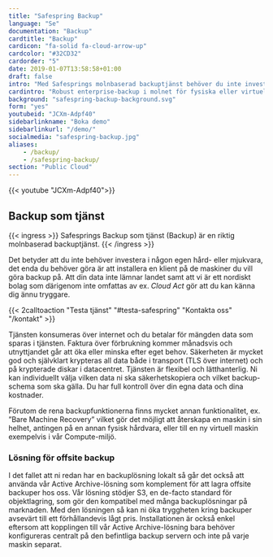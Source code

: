 ```yaml
---
title: "Safespring Backup"
language: "Se"
documentation: "Backup"
cardtitle: "Backup"
cardicon: "fa-solid fa-cloud-arrow-up"
cardcolor: "#32CD32"
cardorder: "5"
date: 2019-01-07T13:58:58+01:00
draft: false
intro: "Med Safesprings molnbaserad backuptjänst behöver du inte investera i egen hård- eller mjukvara. Betala bara för mängden data som sparas i tjänsten!"
cardintro: "Robust enterprise-backup i molnet för fysiska eller virtuella servrar."
background: "safespring-backup-background.svg"
form: "yes"
youtubeid: "JCXm-Adpf40"
sidebarlinkname: "Boka demo"
sidebarlinkurl: "/demo/"
socialmedia: "safespring-backup.jpg"
aliases:
    - /backup/
    - /safespring-backup/
section: "Public Cloud"
---
```


{{< youtube "JCXm-Adpf40">}}


## Backup som tjänst

{{< ingress >}}
Safesprings Backup som tjänst (Backup) är en riktig molnbaserad backuptjänst.
{{< /ingress >}}

Det betyder att du inte behöver investera i någon egen hård- eller mjukvara, det enda du behöver göra är att installera en klient på de maskiner du vill göra backup på. Att din data inte lämnar landet samt att vi är ett nordiskt bolag som därigenom inte omfattas av ex. *Cloud Act* gör att du kan känna dig ännu tryggare.

{{< 2calltoaction "Testa tjänst" "#testa-safespring" "Kontakta oss" "/kontakt" >}}

Tjänsten konsumeras över internet och du betalar för mängden data som sparas i tjänsten. Faktura över förbrukning kommer månadsvis och utnyttjandet går att öka eller minska efter eget behov. Säkerheten är mycket god och självklart krypteras all data både i transport (TLS över internet) och på krypterade diskar i datacentret.
Tjänsten är flexibel och lätthanterlig. Ni kan individuellt välja vilken data ni ska säkerhetskopiera och vilket backup-schema som ska gälla. Du har full kontroll över din egna data och dina kostnader.

Förutom de rena backupfunktionerna finns mycket annan funktionalitet, ex. ”Bare Machine Recovery” vilket gör det möjligt att återskapa en maskin i sin helhet, antingen på en annan fysisk hårdvara, eller till en ny virtuell maskin exempelvis i vår Compute-miljö.

### Lösning för offsite backup
I det fallet att ni redan har en backuplösning lokalt så går det också att använda vår Active Archive-lösning som komplement för att lagra offsite backuper hos oss. Vår lösning stödjer S3, en de-facto standard för objektlagring, som gör den kompatibel med många backuplösningar på marknaden. Med den lösningen så kan ni öka tryggheten kring backuper avsevärt till ett förhållandevis lågt pris. Installationen är också enkel eftersom att kopplingen till vår Active Archive-lösning bara behöver konfigureras centralt på den befintliga backup servern och inte på varje maskin separat.
